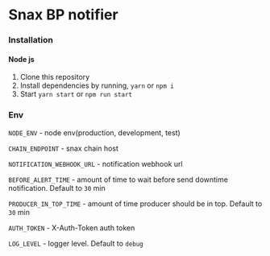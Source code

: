 # Snax BP notifier

### Installation

#### Node js

1. Clone this repository
2. Install dependencies by running, `yarn` or `npm i`
3. Start `yarn start` or `npm run start`

### Env

`NODE_ENV` - node env(production, development, test)

`CHAIN_ENDPOINT` - snax chain host

`NOTIFICATION_WEBHOOK_URL` - notification webhook url

`BEFORE_ALERT_TIME` - amount of time to wait before send downtime notification. Default to `30` min

`PRODUCER_IN_TOP_TIME` - amount of time producer should be in top. Default to `30` min

`AUTH_TOKEN` - X-Auth-Token auth token

`LOG_LEVEL` - logger level. Default to `debug`
